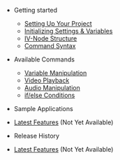 <!-- docs/_sidebar.md -->

* Getting started

  * [Setting Up Your Project](/getting-started/setup.md)
  * [Initializing Settings & Variables](/getting-started/settings.md)
  * [IV-Node Structure](/getting-started/nodeStructure.md)
  * [Command Syntax](/getting-started/commandSyntax.md)


* Available Commands

  * [Variable Manipulation](/commands/variableCommands.md)
  * [Video Playback](/commands/video.md)
  * [Audio Manipulation](/commands/audio.md)
  * [if/else Conditions](/commands/conditional.md)

* Sample Applications

 * [Latest Features](/demos/sampleApps.md) (Not Yet Available)


* Release History

 * [Latest Features](/releaseHistory.md) (Not Yet Available)
